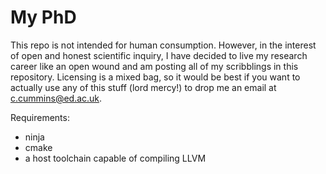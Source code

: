 # My PhD

This repo is not intended for human consumption. However, in the
interest of open and honest scientific inquiry, I have decided to live
my research career like an open wound and am posting all of my
scribblings in this repository. Licensing is a mixed bag, so it would
be best if you want to actually use any of this stuff (lord mercy!) to
drop me an email at c.cummins@ed.ac.uk.

Requirements:
 * ninja
 * cmake
 * a host toolchain capable of compiling LLVM
